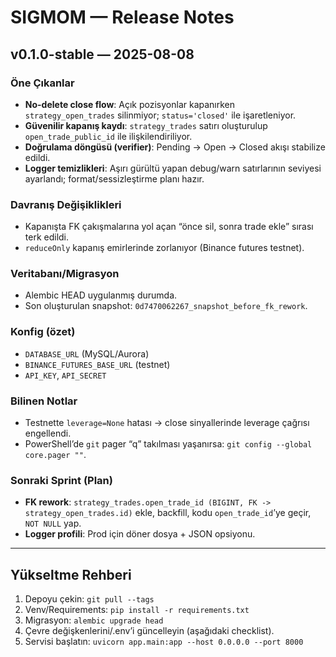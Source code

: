 # SIGMOM — Release Notes

## v0.1.0-stable — 2025-08-08

### Öne Çıkanlar
- **No-delete close flow**: Açık pozisyonlar kapanırken `strategy_open_trades` silinmiyor; `status='closed'` ile işaretleniyor.
- **Güvenilir kapanış kaydı**: `strategy_trades` satırı oluşturulup `open_trade_public_id` ile ilişkilendiriliyor.
- **Doğrulama döngüsü (verifier)**: Pending → Open → Closed akışı stabilize edildi.
- **Logger temizlikleri**: Aşırı gürültü yapan debug/warn satırlarının seviyesi ayarlandı; format/sessizleştirme planı hazır.

### Davranış Değişiklikleri
- Kapanışta FK çakışmalarına yol açan “önce sil, sonra trade ekle” sırası terk edildi.
- `reduceOnly` kapanış emirlerinde zorlanıyor (Binance futures testnet).

### Veritabanı/Migrasyon
- Alembic HEAD uygulanmış durumda.
- Son oluşturulan snapshot: `0d7470062267_snapshot_before_fk_rework`.

### Konfig (özet)
- `DATABASE_URL` (MySQL/Aurora)
- `BINANCE_FUTURES_BASE_URL` (testnet)
- `API_KEY`, `API_SECRET`

### Bilinen Notlar
- Testnette `leverage=None` hatası → close sinyallerinde leverage çağrısı engellendi.
- PowerShell’de `git` pager “q” takılması yaşanırsa: `git config --global core.pager ""`.

### Sonraki Sprint (Plan)
- **FK rework**: `strategy_trades.open_trade_id (BIGINT, FK -> strategy_open_trades.id)` ekle, backfill, kodu `open_trade_id`’ye geçir, `NOT NULL` yap.
- **Logger profili**: Prod için döner dosya + JSON opsiyonu.

---

## Yükseltme Rehberi
1. Depoyu çekin: `git pull --tags`
2. Venv/Requirements: `pip install -r requirements.txt`
3. Migrasyon: `alembic upgrade head`
4. Çevre değişkenlerini/.env’i güncelleyin (aşağıdaki checklist).
5. Servisi başlatın: `uvicorn app.main:app --host 0.0.0.0 --port 8000`
